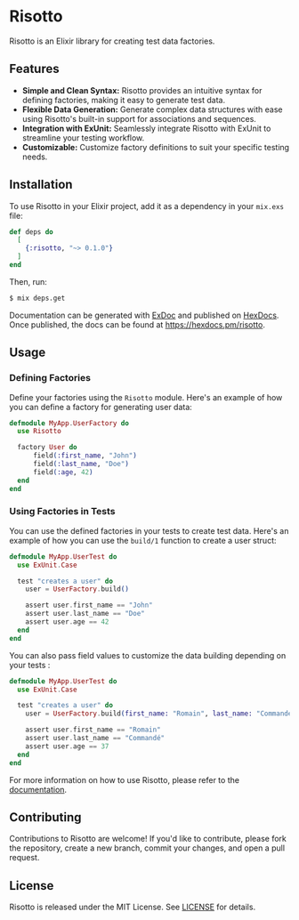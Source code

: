 # Risotto

Risotto is an Elixir library for creating test data factories.

## Features

- **Simple and Clean Syntax:** Risotto provides an intuitive syntax for defining factories, making it easy to generate test data.
- **Flexible Data Generation:** Generate complex data structures with ease using Risotto's built-in support for associations and sequences.
- **Integration with ExUnit:** Seamlessly integrate Risotto with ExUnit to streamline your testing workflow.
- **Customizable:** Customize factory definitions to suit your specific testing needs.

## Installation

To use Risotto in your Elixir project, add it as a dependency in your `mix.exs` file:

```elixir
def deps do
  [
    {:risotto, "~> 0.1.0"}
  ]
end
```

Then, run:

```bash
$ mix deps.get
```

Documentation can be generated with [ExDoc](https://github.com/elixir-lang/ex_doc)
and published on [HexDocs](https://hexdocs.pm). Once published, the docs can
be found at <https://hexdocs.pm/risotto>.


## Usage

### Defining Factories

Define your factories using the `Risotto` module. Here's an example of how you can define a factory for generating user data:

```elixir
defmodule MyApp.UserFactory do
  use Risotto

  factory User do
      field(:first_name, "John")
      field(:last_name, "Doe")
      field(:age, 42)
  end
end
```

### Using Factories in Tests

You can use the defined factories in your tests to create test data. Here's an example of how you can use the `build/1` function to create a user struct:

```elixir
defmodule MyApp.UserTest do
  use ExUnit.Case

  test "creates a user" do
    user = UserFactory.build()

    assert user.first_name == "John"
    assert user.last_name == "Doe"
    assert user.age == 42
  end
end
```

You can also pass field values to customize the data building depending on your tests :

```elixir
defmodule MyApp.UserTest do
  use ExUnit.Case

  test "creates a user" do
    user = UserFactory.build(first_name: "Romain", last_name: "Commandé", age: 37)

    assert user.first_name == "Romain"
    assert user.last_name == "Commandé"
    assert user.age == 37
  end
end
```


For more information on how to use Risotto, please refer to the [documentation](https://risotto-docs.example.com).

## Contributing

Contributions to Risotto are welcome! If you'd like to contribute, please fork the repository, create a new branch, commit your changes, and open a pull request.

## License

Risotto is released under the MIT License. See [LICENSE](LICENSE) for details.
